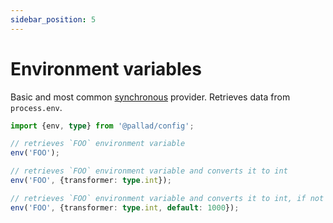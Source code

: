 ```yaml
---
sidebar_position: 5
---
```


# Environment variables

Basic and most common [synchronous](./#introduction-to-providers) provider. Retrieves data from `process.env`.

```ts
import {env, type} from '@pallad/config';

// retrieves `FOO` environment variable
env('FOO');

// retrieves `FOO` environment variable and converts it to int
env('FOO', {transformer: type.int});

// retrieves `FOO` environment variable and converts it to int, if not available uses: 1000
env('FOO', {transformer: type.int, default: 1000}); 
```
